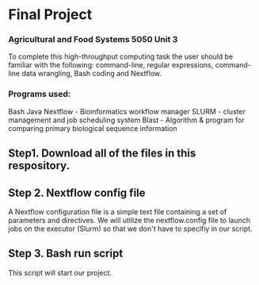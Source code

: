 # Final Project
### Agricultural and Food Systems 5050 Unit 3

To complete this high-throughput computing task the user should be familiar with the following: command-line, regular expressions, command-line data wrangling, Bash coding and Nextflow.

### Programs used:
Bash
Java
Nextflow - Bioinformatics workflow manager 
SLURM - cluster management and job scheduling system
Blast - Algorithm & program for comparing primary biological sequence information

## Step1. Download all of the files in this respository.

## Step 2. Nextflow config file
A Nextflow configuration file is a simple text file containing a set of parameters and directives. We will utilize the nextflow.config file to launch jobs on the executor (Slurm) so that we don't have to specifiy in our script. 

## Step 3. Bash run script

This script will start our project. 
